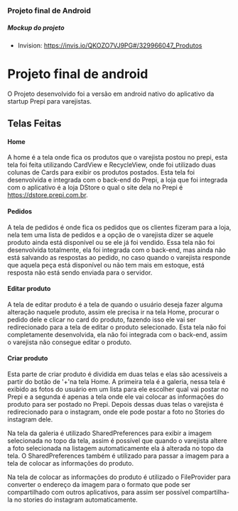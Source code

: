 ### Projeto final de Android

##### Mockup do projeto

-   Invision: https://invis.io/QKOZO7VJ9PG#/329966047_Produtos


# Projeto final de android

O Projeto desenvolvido foi a versão em android nativo do aplicativo da startup Prepi para varejistas.

## Telas Feitas

#### Home
A home é a tela onde fica os produtos que o varejista postou no prepi, esta tela foi feita utilizando CardView e RecycleView, onde foi utilizado duas colunas de Cards para exibir os produtos postados. Esta tela foi desenvolvida e integrada com o back-end do Prepi, a loja que foi integrada com o aplicativo é a loja DStore o qual o site dela no Prepi é https://dstore.prepi.com.br.

#### Pedidos
A tela de pedidos é onde fica os pedidos que os clientes fizeram para a loja, nela tem uma lista de pedidos e a opção de o varejista dizer se aquele produto ainda está disponível ou se ele já foi vendido. Essa tela não foi desenvolvida totalmente, ela foi integrada com o back-end, mas ainda não está salvando as respostas ao pedido, no caso quando o varejista responde que aquela peça está disponível ou não tem mais em estoque, está resposta não está sendo enviada para o servidor.

#### Editar produto
A tela de editar produto é a tela de quando o usuário deseja fazer alguma alteração naquele produto, assim ele precisa ir na tela Home, procurar o pedido dele e clicar no card do produto, fazendo isso ele vai ser redirecionado para a tela de editar o produto selecionado.
Esta tela não foi completamente desenvolvida, ela não foi integrada com o back-end, assim o varejista não consegue editar o produto.

#### Criar produto
Esta parte de criar produto é dividida em duas telas e elas são acessiveis a partir do botão de '+'na tela Home.
A primeira tela é a galeria, nessa tela é exibido as fotos do usuário em um lista para ele escolher qual vai postar no Prepi e a segunda é apenas a tela onde ele vai colocar as informações do produto para ser postado no Prepi.
Depois dessas duas telas o varejista é redirecionado para o instagram, onde ele pode postar a foto no Stories do instagram dele.

Na tela da galeria é utilizado SharedPreferences para exibir a imagem selecionada no topo da tela, assim é possível que quando o varejista altere a foto selecionada na listagem automaticamente ela á alterada no topo da tela.
O SharedPreferences também é utilizado para passar a imagem para a tela de colocar as informações do produto.

Na tela de colocar as informações do produto é utilizado o FileProvider para converter o endereço da imagem para o formato que pode ser compartilhado com outros aplicativos, para assim ser possível compartilha-la no stories do instagram automaticamente.

